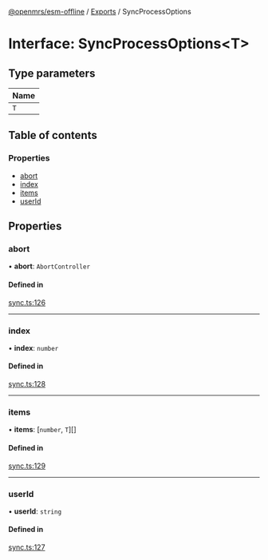 [@openmrs/esm-offline](../API.md) / [Exports](../modules.md) / SyncProcessOptions

# Interface: SyncProcessOptions<T\>

## Type parameters

| Name |
| :------ |
| `T` |

## Table of contents

### Properties

- [abort](syncprocessoptions.md#abort)
- [index](syncprocessoptions.md#index)
- [items](syncprocessoptions.md#items)
- [userId](syncprocessoptions.md#userid)

## Properties

### abort

• **abort**: `AbortController`

#### Defined in

[sync.ts:126](https://github.com/openmrs/openmrs-esm-core/blob/master/packages/framework/esm-offline/src/sync.ts#L126)

___

### index

• **index**: `number`

#### Defined in

[sync.ts:128](https://github.com/openmrs/openmrs-esm-core/blob/master/packages/framework/esm-offline/src/sync.ts#L128)

___

### items

• **items**: [`number`, `T`][]

#### Defined in

[sync.ts:129](https://github.com/openmrs/openmrs-esm-core/blob/master/packages/framework/esm-offline/src/sync.ts#L129)

___

### userId

• **userId**: `string`

#### Defined in

[sync.ts:127](https://github.com/openmrs/openmrs-esm-core/blob/master/packages/framework/esm-offline/src/sync.ts#L127)
